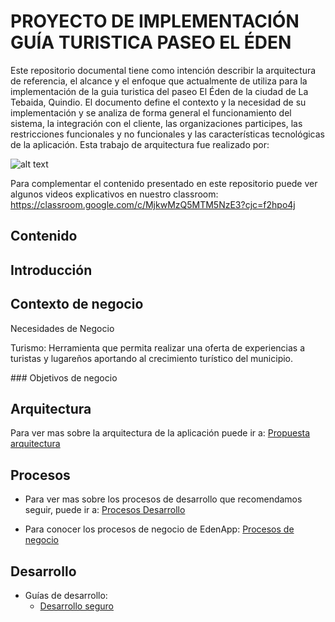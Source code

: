 # PROYECTO DE IMPLEMENTACIÓN GUÍA TURISTICA PASEO EL ÉDEN

Este repositorio documental tiene como intención describir la arquitectura de referencia, el alcance y el enfoque que actualmente de utiliza para la implementación de la guia turistica del paseo El Éden de la ciudad de La Tebaida, Quindio. El documento define el contexto y la necesidad de su implementación y se analiza de forma general el funcionamiento del sistema, la integración con el cliente, las organizaciones participes, las restricciones funcionales y no funcionales y las características tecnológicas de la aplicación. Esta trabajo de arquitectura fue realizado por:

![alt text](./assets/arquitectonicosiv.jpg?raw=true)

Para complementar el contenido presentado en este repositorio puede ver algunos videos explicativos en nuestro classroom: https://classroom.google.com/c/MjkwMzQ5MTM5NzE3?cjc=f2hpo4j


## Contenido

## Introducción

## Contexto de negocio

Necesidades de Negocio

Turismo: Herramienta que permita realizar una oferta de experiencias a turistas y lugareños aportando al crecimiento turístico del municipio. 


### Objetivos de negocio

## Arquitectura

Para ver mas sobre la arquitectura de la aplicación puede ir a: [Propuesta arquitectura](./content/arquitectura/propuesta-arquitectura-solucion.md)

## Procesos

- Para ver mas sobre los procesos de desarrollo que recomendamos seguir, puede ir a: [Procesos Desarrollo](./content/procesos/processos-desarrollo.md)

- Para conocer los procesos de negocio de EdenApp: [Procesos de negocio](./content/procesos/processos-negocio.md)

## Desarrollo

- Guías de desarrollo:
    - [Desarrollo seguro](./content/desarrollo/guía-desarrollo-seguro.md)





